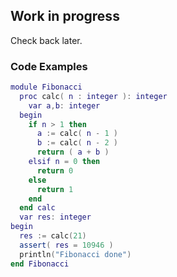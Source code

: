 ## Work in progress

Check back later.

### Code Examples

```lua
module Fibonacci
  proc calc( n : integer ): integer
    var a,b: integer
  begin
    if n > 1 then 
      a := calc( n - 1 )
      b := calc( n - 2 )
      return ( a + b )
    elsif n = 0 then 
      return 0
    else 
      return 1
    end
  end calc
  var res: integer
begin
  res := calc(21)
  assert( res = 10946 )
  println("Fibonacci done")
end Fibonacci
```
